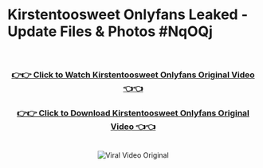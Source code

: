 # Kirstentoosweet Onlyfans Leaked - Update Files & Photos #NqOQj


<br>
<div align="center">
<h3><a href="https://links2leaks.com/kirstentoosweet" rel="nofollow">👉👉 Click to Watch Kirstentoosweet Onlyfans Original Video 👈👈</a></h3>
<h3><a href="https://links2leaks.com/kirstentoosweet" rel="nofollow">👉👉 Click to Download Kirstentoosweet Onlyfans Original Video 👈👈</a></h3>
<br>
<a href="https://links2leaks.com/kirstentoosweet" rel="nofollow"><img src="https://i.ibb.co/Gkj2r4b/banner.png" alt="Viral Video Original" style="max-width: 100%; display: inline-block;" data-target="animated-image.originalImage"></a>
</div>